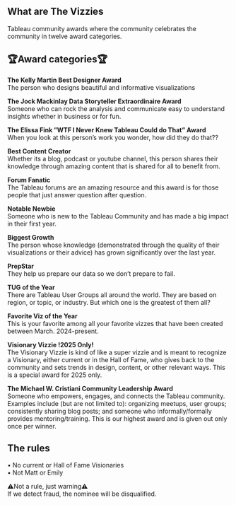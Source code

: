 ## What are The Vizzies ##

Tableau community awards where the community celebrates the community in twelve award categories.

## 🏆Award categories🏆 ##

__The Kelly Martin Best Designer Award__ <br>
The person who designs beautiful and informative visualizations

__The Jock Mackinlay Data Storyteller Extraordinaire Award__ <br>
Someone who can rock the analysis and communicate easy to understand insights whether in business or for fun.

__The Elissa Fink ”WTF I Never Knew Tableau Could do That” Award__ <br>
When you look at this person’s work you wonder, how did they do that??

__Best Content Creator__ <br>
Whether its a blog, podcast or youtube channel, this person shares their knowledge through amazing content that is shared for all to benefit from.

__Forum Fanatic__ <br>
The Tableau forums are an amazing resource and this award is for those people that just answer question after question. 

__Notable Newbie__ <br>
Someone who is new to the Tableau Community and has made a big impact in their first year.

__Biggest Growth__ <br>
The person whose knowledge (demonstrated through the quality of their visualizations or their advice) has grown significantly over the last year.

__PrepStar__ <br>
They help us prepare our data so we don’t prepare to fail.

__TUG of the Year__ <br>
There are Tableau User Groups all around the world. They are based on region, or topic, or industry. But which one is the greatest of them all?

__Favorite Viz of the Year__ <br>
This is your favorite among all your favorite vizzes that have been created between March. 2024-present.

__Visionary Vizzie !2025 Only!__ <br>
The Visionary Vizzie is kind of like a super vizzie and is meant to recognize a Visionary, either current or in the Hall of Fame, who gives back to the community and sets trends in design, content, or other relevant ways.  This is a special award for 2025 only. 

__The Michael W. Cristiani Community Leadership Award__ <br>
Someone who empowers, engages, and connects the Tableau community. Examples include (but are not limited to): organizing meetups, user groups; consistently sharing blog posts; and someone who informally/formally provides mentoring/training. This is our highest award and is given out only once per winner. 


## The rules ##
• No current or Hall of Fame Visionaries <br>
• Not Matt or Emily

⚠️Not a rule, just warning⚠️ <br>
If we detect fraud, the nominee will be disqualified.
